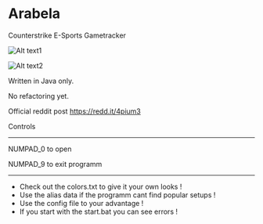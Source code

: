 # Arabela
Counterstrike E-Sports Gametracker

![Alt text1](http://images.akamai.steamusercontent.com/ugc/276221870396643092/7D06EEF9F44C1BEC8DADF67D5741868E77DEB6F1/ "Screenshot1")


![Alt text2](http://i.grab.la/06602-176038cf-8140-4111-ab53-e04ee34170e3.png "Screenshot2")

Written in Java only.

No refactoring yet.

Official reddit post https://redd.it/4pium3







Controls

_________________________________________________________________________

NUMPAD_0 to open

NUMPAD_9 to exit programm
_________________________________________________________________________



- Check out the colors.txt to give it your own looks !
- Use the alias data if the programm cant find popular setups !
- Use the config file to your advantage !
- If you start with the start.bat you can see errors !


